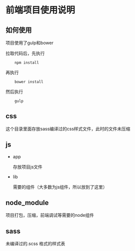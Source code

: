 # 前端项目使用说明

## 如何使用

项目使用了gulp和bower

拉取代码后，先执行 

        npm install
        
再执行

        bower install
        
然后执行

        gulp

## css
这个目录里面存放sass编译过的css样式文件，此时的文件未压缩
## js
* app

  存放项目js文件
 
* lib
 
  需要的组件（大多数为js组件，所以放到了这里）
  
 ## node_module
 项目打包，压缩，前端调试等需要的node组件
 
## sass
 未编译过的.scss 格式的样式表
